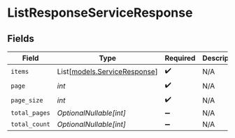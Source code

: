 # ListResponseServiceResponse


## Fields

| Field                                                        | Type                                                         | Required                                                     | Description                                                  |
| ------------------------------------------------------------ | ------------------------------------------------------------ | ------------------------------------------------------------ | ------------------------------------------------------------ |
| `items`                                                      | List[[models.ServiceResponse](../models/serviceresponse.md)] | :heavy_check_mark:                                           | N/A                                                          |
| `page`                                                       | *int*                                                        | :heavy_check_mark:                                           | N/A                                                          |
| `page_size`                                                  | *int*                                                        | :heavy_check_mark:                                           | N/A                                                          |
| `total_pages`                                                | *OptionalNullable[int]*                                      | :heavy_minus_sign:                                           | N/A                                                          |
| `total_count`                                                | *OptionalNullable[int]*                                      | :heavy_minus_sign:                                           | N/A                                                          |